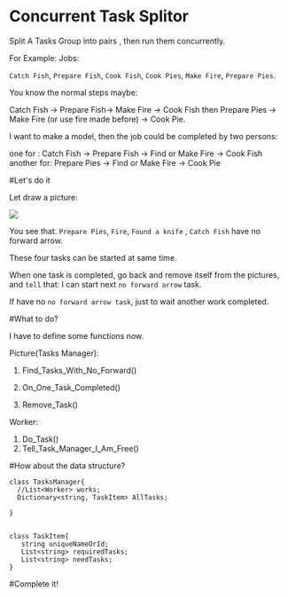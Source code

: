 # Concurrent Task Splitor
Split A Tasks Group into pairs , then run them concurrently.

For Example:
Jobs: 

`Catch Fish`, `Prepare Fish`, `Cook Fish`, `Cook Pies`, `Make Fire`, `Prepare Pies`.

You know the normal steps maybe:

Catch Fish -> Prepare Fish-> Make Fire -> Cook Fish  then
Prepare Pies -> Make Fire (or use fire made before) -> Cook Pie.

I want to make a model, then the job could be completed by two persons:

one for : Catch Fish -> Prepare Fish -> Find or Make Fire -> Cook Fish 
another for: Prepare Pies -> Find or Make Fire -> Cook Pie

#Let's do it

Let draw a picture:

<img src='http://ww4.sinaimg.cn/large/608f8693jw1f9xhcftgpij20a80a7mxa.jpg'/>

You see that.
`Prepare Pies`, `Fire`, `Found a knife` , `Catch Fish` have no forward arrow.

These four tasks can be started at same time.

When one task is completed, go back and remove itself from the pictures, and `tell` that: I can start next `no forward arrow` task.

If have no `no forward arrow task`, just to wait another work completed.

#What to do?

I have to define some functions now.

Picture(Tasks Manager):

1. Find_Tasks_With_No_Forward()

2. On_One_Task_Completed()

3. Remove_Task()


Worker:

1. Do_Task()
2. Tell_Task_Manager_I_Am_Free()

#How about the data  structure?

```
class TasksManager{
  //List<Worker> works;
  Dictionary<string, TaskItem> AllTasks;
  
}


class TaskItem{
   string uniqueNameOrId;
   List<string> requiredTasks;
   List<string> needTasks;
}
```


#Complete it!
